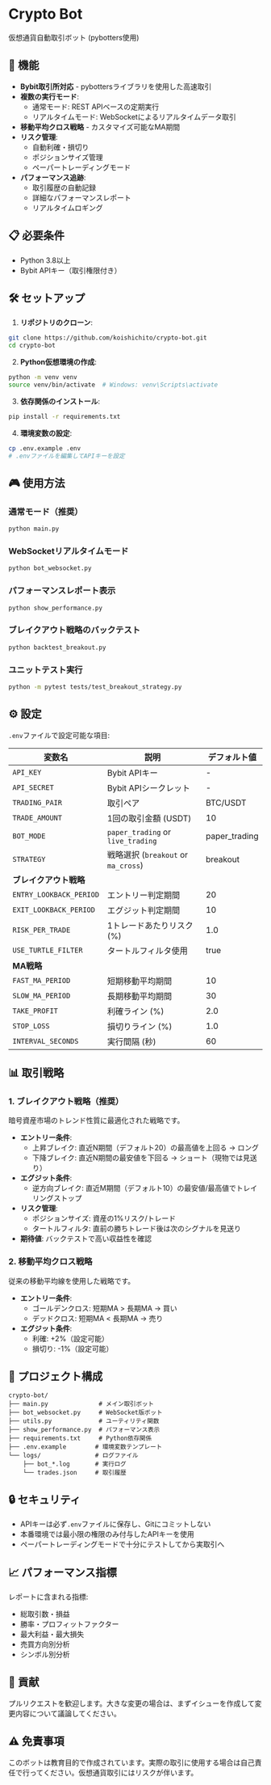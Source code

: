 # Crypto Bot

仮想通貨自動取引ボット (pybotters使用)

## 🚀 機能

- **Bybit取引所対応** - pybottersライブラリを使用した高速取引
- **複数の実行モード**:
  - 通常モード: REST APIベースの定期実行
  - リアルタイムモード: WebSocketによるリアルタイムデータ取引
- **移動平均クロス戦略** - カスタマイズ可能なMA期間
- **リスク管理**:
  - 自動利確・損切り
  - ポジションサイズ管理
  - ペーパートレーディングモード
- **パフォーマンス追跡**:
  - 取引履歴の自動記録
  - 詳細なパフォーマンスレポート
  - リアルタイムロギング

## 📋 必要条件

- Python 3.8以上
- Bybit APIキー（取引権限付き）

## 🛠 セットアップ

1. **リポジトリのクローン**:
```bash
git clone https://github.com/koishichito/crypto-bot.git
cd crypto-bot
```

2. **Python仮想環境の作成**:
```bash
python -m venv venv
source venv/bin/activate  # Windows: venv\Scripts\activate
```

3. **依存関係のインストール**:
```bash
pip install -r requirements.txt
```

4. **環境変数の設定**:
```bash
cp .env.example .env
# .envファイルを編集してAPIキーを設定
```

## 🎮 使用方法

### 通常モード（推奨）
```bash
python main.py
```

### WebSocketリアルタイムモード
```bash
python bot_websocket.py
```

### パフォーマンスレポート表示
```bash
python show_performance.py
```

### ブレイクアウト戦略のバックテスト
```bash
python backtest_breakout.py
```

### ユニットテスト実行
```bash
python -m pytest tests/test_breakout_strategy.py
```

## ⚙️ 設定

`.env`ファイルで設定可能な項目:

| 変数名 | 説明 | デフォルト値 |
|--------|------|-------------|
| `API_KEY` | Bybit APIキー | - |
| `API_SECRET` | Bybit APIシークレット | - |
| `TRADING_PAIR` | 取引ペア | BTC/USDT |
| `TRADE_AMOUNT` | 1回の取引金額 (USDT) | 10 |
| `BOT_MODE` | `paper_trading` or `live_trading` | paper_trading |
| `STRATEGY` | 戦略選択 (`breakout` or `ma_cross`) | breakout |
| **ブレイクアウト戦略** | | |
| `ENTRY_LOOKBACK_PERIOD` | エントリー判定期間 | 20 |
| `EXIT_LOOKBACK_PERIOD` | エグジット判定期間 | 10 |
| `RISK_PER_TRADE` | 1トレードあたりリスク (%) | 1.0 |
| `USE_TURTLE_FILTER` | タートルフィルタ使用 | true |
| **MA戦略** | | |
| `FAST_MA_PERIOD` | 短期移動平均期間 | 10 |
| `SLOW_MA_PERIOD` | 長期移動平均期間 | 30 |
| `TAKE_PROFIT` | 利確ライン (%) | 2.0 |
| `STOP_LOSS` | 損切りライン (%) | 1.0 |
| `INTERVAL_SECONDS` | 実行間隔 (秒) | 60 |

## 📊 取引戦略

### 1. ブレイクアウト戦略（推奨）
暗号資産市場のトレンド性質に最適化された戦略です。

- **エントリー条件**:
  - 上昇ブレイク: 直近N期間（デフォルト20）の最高値を上回る → ロング
  - 下降ブレイク: 直近N期間の最安値を下回る → ショート（現物では見送り）
- **エグジット条件**:
  - 逆方向ブレイク: 直近M期間（デフォルト10）の最安値/最高値でトレイリングストップ
- **リスク管理**:
  - ポジションサイズ: 資産の1%リスク/トレード
  - タートルフィルタ: 直前の勝ちトレード後は次のシグナルを見送り
- **期待値**: バックテストで高い収益性を確認

### 2. 移動平均クロス戦略
従来の移動平均線を使用した戦略です。

- **エントリー条件**:
  - ゴールデンクロス: 短期MA > 長期MA → 買い
  - デッドクロス: 短期MA < 長期MA → 売り
- **エグジット条件**:
  - 利確: +2%（設定可能）
  - 損切り: -1%（設定可能）

## 📁 プロジェクト構成

```
crypto-bot/
├── main.py              # メイン取引ボット
├── bot_websocket.py     # WebSocket版ボット
├── utils.py             # ユーティリティ関数
├── show_performance.py  # パフォーマンス表示
├── requirements.txt     # Python依存関係
├── .env.example        # 環境変数テンプレート
└── logs/               # ログファイル
    ├── bot_*.log       # 実行ログ
    └── trades.json     # 取引履歴
```

## 🔒 セキュリティ

- APIキーは必ず`.env`ファイルに保存し、Gitにコミットしない
- 本番環境では最小限の権限のみ付与したAPIキーを使用
- ペーパートレーディングモードで十分にテストしてから実取引へ

## 📈 パフォーマンス指標

レポートに含まれる指標:
- 総取引数・損益
- 勝率・プロフィットファクター
- 最大利益・最大損失
- 売買方向別分析
- シンボル別分析

## 🤝 貢献

プルリクエストを歓迎します。大きな変更の場合は、まずイシューを作成して変更内容について議論してください。

## ⚠️ 免責事項

このボットは教育目的で作成されています。実際の取引に使用する場合は自己責任で行ってください。仮想通貨取引にはリスクが伴います。